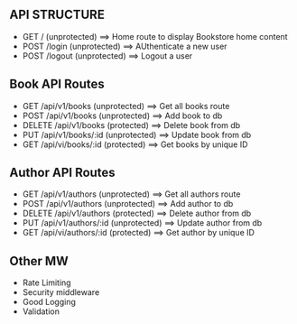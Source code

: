 ## API STRUCTURE

* GET / (unprotected) ==> Home route to display Bookstore home content
* POST /login (unprotected) ==> AUthenticate a new user
*  POST /logout (unprotected) ==> Logout a user


## Book API Routes

* GET /api/v1/books (unprotected) ==> Get all books route
* POST /api/v1/books (unprotected) ==> Add book to db
* DELETE /api/v1/books (protected) ==> Delete book from db
* PUT /api/v1/books/:id (unprotected) ==> Update book from db
* GET /api/vi/books/:id (protected) ==> Get books by unique ID


## Author API Routes

* GET /api/v1/authors (unprotected) ==> Get all authors route
* POST /api/v1/authors (unprotected) ==> Add author to db
* DELETE /api/v1/authors (protected) ==> Delete author from db
* PUT /api/v1/authors/:id (unprotected) ==> Update author from db
* GET /api/vi/authors/:id (protected) ==> Get author by unique ID


## Other MW
* Rate Limiting
* Security middleware
* Good Logging
* Validation 
